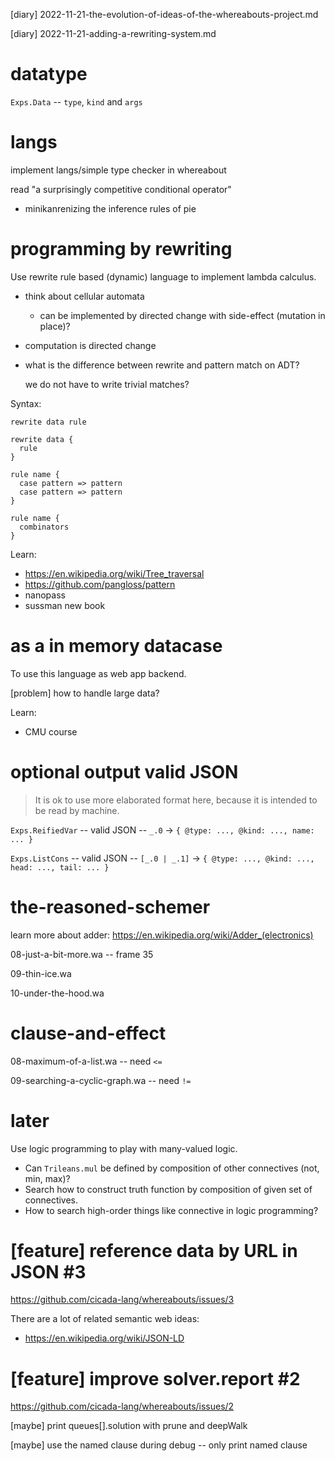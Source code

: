 [diary] 2022-11-21-the-evolution-of-ideas-of-the-whereabouts-project.md

[diary] 2022-11-21-adding-a-rewriting-system.md

# datatype

`Exps.Data` -- `type`, `kind` and `args`

# langs

implement langs/simple type checker in whereabout

read "a surprisingly competitive conditional operator"

- minikanrenizing the inference rules of pie

# programming by rewriting

Use rewrite rule based (dynamic) language
to implement lambda calculus.

- think about cellular automata

  - can be implemented by directed change with side-effect (mutation in place)?

- computation is directed change

- what is the difference between rewrite and pattern match on ADT?

  we do not have to write trivial matches?

Syntax:

```
rewrite data rule

rewrite data {
  rule
}

rule name {
  case pattern => pattern
  case pattern => pattern
}

rule name {
  combinators
}
```

Learn:

- https://en.wikipedia.org/wiki/Tree_traversal
- https://github.com/pangloss/pattern
- nanopass
- sussman new book

# as a in memory datacase

To use this language as web app backend.

[problem] how to handle large data?

Learn:

- CMU course

# optional output valid JSON

> It is ok to use more elaborated format here,
> because it is intended to be read by machine.

`Exps.ReifiedVar` -- valid JSON -- `_.0` -> `{ @type: ..., @kind: ..., name: ... }`

`Exps.ListCons` -- valid JSON -- `[_.0 | _.1]` -> `{ @type: ..., @kind: ..., head: ..., tail: ... }`

# the-reasoned-schemer

learn more about adder: https://en.wikipedia.org/wiki/Adder_(electronics)

08-just-a-bit-more.wa -- frame 35

09-thin-ice.wa

10-under-the-hood.wa

# clause-and-effect

08-maximum-of-a-list.wa -- need `<=`

09-searching-a-cyclic-graph.wa -- need `!=`

# later

Use logic programming to play with many-valued logic.

- Can `Trileans.mul` be defined by composition of other connectives (not, min, max)?
- Search how to construct truth function by composition of given set of connectives.
- How to search high-order things like connective in logic programming?

# [feature] reference data by URL in JSON #3

https://github.com/cicada-lang/whereabouts/issues/3

There are a lot of related semantic web ideas:

- https://en.wikipedia.org/wiki/JSON-LD

# [feature] improve solver.report #2

https://github.com/cicada-lang/whereabouts/issues/2

[maybe] print queues[].solution with prune and deepWalk

[maybe] use the named clause during debug -- only print named clause
